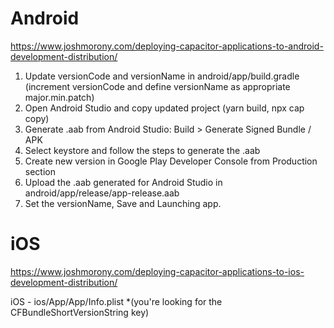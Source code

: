 # Android

https://www.joshmorony.com/deploying-capacitor-applications-to-android-development-distribution/

1. Update versionCode and versionName in android/app/build.gradle (increment versionCode and define
   versionName as appropriate major.min.patch)
2. Open Android Studio and copy updated project (yarn build, npx cap copy)
3. Generate .aab from Android Studio: Build > Generate Signed Bundle / APK
4. Select keystore and follow the steps to generate the .aab
5. Create new version in Google Play Developer Console from Production section
6. Upload the .aab generated for Android Studio in android/app/release/app-release.aab
7. Set the versionName, Save and Launching app.

# iOS

https://www.joshmorony.com/deploying-capacitor-applications-to-ios-development-distribution/

iOS - ios/App/App/Info.plist \*(you're looking for the CFBundleShortVersionString key)
